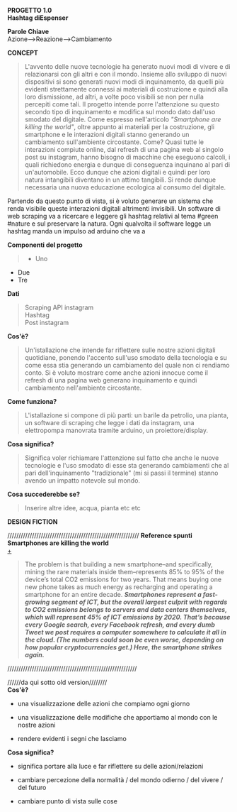 **PROGETTO 1.0**<br>
**Hashtag diEspenser**


**Parole Chiave**<br>Azione-->Reazione-->Cambiamento


**CONCEPT**<br>
>L'avvento delle nuove tecnologie ha generato nuovi modi di vivere e di relazionarsi con gli altri e con il mondo. Insieme allo sviluppo di nuovi dispositivi si sono generati nuovi modi di inquinamento, da quelli più evidenti strettamente connessi ai materiali di costruzione e quindi alla loro dismissione, ad altri, a volte poco visibili se non per nulla percepiti come tali. Il progetto intende porre l'attenzione su questo secondo tipo di inquinamento e modifica sul mondo dato dall'uso smodato del digitale. Come espresso nell'articolo _*"Smartphone are killing the world"*_, oltre appunto ai materiali per la costruzione, gli smartphone e le interazioni digitali stanno generando un cambiamento sull'ambiente circostante. Come? Quasi tutte le interazioni compiute online, dal refresh di una pagina web al singolo post su instagram, hanno bisogno di macchine che eseguono calcoli, i quali richiedono energia e dunque di conseguenza inquinano al pari di un'automobile. Ecco dunque che azioni digitali e quindi per loro natura intangibili diventano in un attimo tangibili. Si rende dunque necessaria una nuova educazione ecologica al consumo del digitale. 

Partendo da questo punto di vista, si è voluto generare un sistema che renda visibile queste interazioni digitali altrimenti invisibili. Un software di web scraping va a ricercare e leggere gli hashtag relativi al tema #green #nature e sul preservare la natura. Ogni qualvolta il software legge un hashtag manda un impulso ad arduino che va a 

**Componenti del progetto**
> * Uno
* Due 
* Tre


**Dati**<br>
>Scraping API instagram<br>
>Hashtag<br>
>Post instagram<br>

**Cos'è?**<br>
>Un'istallazione che intende far riflettere sulle nostre azioni digitali quotidiane, ponendo l'accento sull'uso smodato della tecnologia e su come essa stia generando un cambiamento del quale non ci rendiamo conto. Si è voluto mostrare come anche azioni innocue come il refresh di una pagina web generano inquinamento e quindi cambiamento nell'ambiente circostante.

**Come funziona?**<br>
>L'istallazione si compone di più parti: un barile da petrolio, una pianta, un software di scraping  che legge i dati da instagram, una elettropompa manovrata tramite arduino, un proiettore/display.

**Cosa significa?**<br>
>Significa voler richiamare l'attenzione sul fatto che anche le nuove tecnologie e l'uso smodato di esse sta generando cambiamenti che al pari dell'inquinamento "tradizionale" (mi si passi il termine) stanno avendo un impatto notevole sul mondo.

**Cosa succederebbe se?**<br>
>Inserire altre idee, acqua, pianta etc etc


**DESIGN FICTION**





///////////////////////////////////////////////////////////
**Reference spunti**<br>
**Smartphones are killing the world**<br> [+](https://www.fastcodesign.com/90165365/smartphones-are-wrecking-the-planet-faster-than-anyone-expected)
>The problem is that building a new smartphone–and specifically, mining the rare materials inside them–represents 85% to 95% of the device’s total CO2 emissions for two years. That means buying one new phone takes as much energy as recharging and operating a smartphone for an entire decade.
 __*Smartphones represent a fast-growing segment of ICT, but the overall largest culprit with regards to CO2 emissions belongs to servers and data centers themselves, which will represent 45% of ICT emissions by 2020. That’s because every Google search, every Facebook refresh, and every dumb Tweet we post requires a computer somewhere to calculate it all in the cloud. (The numbers could soon be even worse, depending on how popular cryptocurrencies get.) Here, the smartphone strikes again.*__

//////////////////////////////////////////////////////////<br>


//////da qui sotto old version////////<br>
**Cos'è?**
- una visualizzazione delle azioni che compiamo ogni giorno

- una visualizzazione delle modifiche che apportiamo al mondo con le nostre azioni

- rendere evidenti i segni che lasciamo

**Cosa significa?**
- significa portare alla luce e far riflettere su delle azioni/relazioni

- cambiare percezione della normalità / del mondo odierno / del vivere / del futuro

- cambiare punto di vista sulle cose
